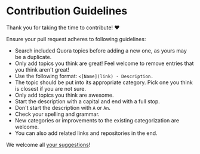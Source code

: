 # Contribution Guidelines

Thank you for taking the time to contribute! ♥️

Ensure your pull request adheres to following guidelines:

- Search included Quora topics before adding a new one, as yours may be a duplicate.
- Only add topics you think are great! Feel welcome to remove entries that you think aren't great!
- Use the following format: `<[Name](link) - Description.`
- The topic should be put into its appropriate category. Pick one you think is closest if you are not sure.
- Only add topics you think are awesome.
- Start the description with a capital and end with a full stop.
- Don't start the description with `A` or `An`.
- Check your spelling and grammar.
- New categories or improvements to the existing categorization are welcome.
- You can also add related links and repositories in the end.

We welcome all [your suggestions](../../edit/master/README.md)!
